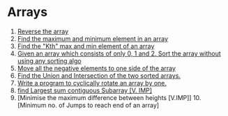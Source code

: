 # Arrays
  1. [Reverse the array](Array/reverseTheArray.java )
  2. [Find the maximum and minimum element in an array](Array/maxMin.java)
  3. [Find the "Kth" max and min element of an array](Array/kthMinMax.java)
  4. [Given an array which consists of only 0, 1 and 2. Sort the array without using any sorting algo](Array/Sort_012.java)
  5. [Move all the negative elements to one side of the array](Array/moveNeg.java)
  6. [Find the Union and Intersection of the two sorted arrays.](Array/UnionIntersect.java)
  7. [Write a program to cyclically rotate an array by one.](Array/Rotate.java)
  8. [find Largest sum contiguous Subarray [V. IMP]](Array/Kadane'sAlgo.java)
  9. [Minimise the maximum difference between heights [V.IMP]]
  10.[Minimum no. of Jumps to reach end of an array]
